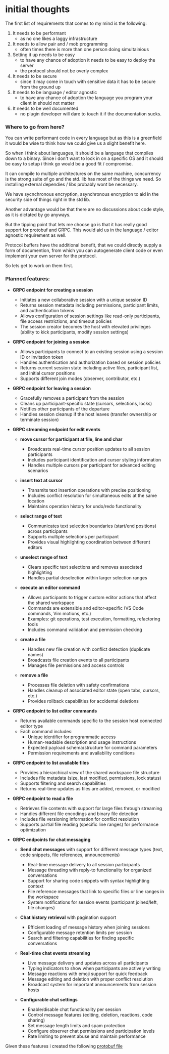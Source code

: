 # initial thoughts

The first list of requirements that comes to my mind is the following: 

1. It needs to be performant
    - as no one likes a laggy infrastructure
2. It needs to allow pair and / mob programming
    - often times there is more than one person doing simultainious 
3. Setting it up needs to be easy
   - to have any chance of adoption it needs to be easy to deploy the server
   - the protocol should not be overly complex
4. It needs to be secure
   - since it may come in touch with sensitive data it has to be secure from the ground up
5. It needs to be language / editor agnostic
    - to have any chance of adoption the language you program your client in should not matter 
6. It needs to be well documented 
   - no plugin developer will dare to touch it if the documentation sucks. 

### Where to go from here? 

You can write performant code in every language but as this is a greenfield
it would be wise to think how we could give us a slight benefit here. 

So when i think about languages, it should be a language that compiles down 
to a binary. Since i don't want to lock in on a specific OS and it should 
be easy to setup i think go would be a good fit / compromise. 

It can compile to multiple architectures on the same machine, concurrency 
is the strong suite of go and the std. lib has most of the things we
need. So installing external dependies / libs probably wont be necessary. 

We have sycnchronous encryption, asynchronous encryption to aid 
in the security side of things right in the std lib. 

Another advantage would be that there are no discussions about 
code style, as it is dictated by go anyways. 

But the tipping point that lets me choose go is that it has really 
good support for protobuf and GRPC. This would aid us in the language / editor
agnostic requirement as well. 

Protocol buffers have the additional benefit, that we could directly supply
a form of documention, from which you can autogenerate client code 
or even implement your own server for the protocol. 

So lets get to work on them first.

### Planned features: 

- **GRPC endpoint for creating a session**
    - Initiates a new collaborative session with a unique session ID
    - Returns session metadata including permissions, participant limits, and authentication tokens
    - Allows configuration of session settings like read-only participants, file access restrictions, and timeout policies
    - The session creator becomes the host with elevated privileges (ability to kick participants, modify session settings)

- **GRPC endpoint for joining a session** 
    - Allows participants to connect to an existing session using a session ID or invitation token
    - Handles authentication and authorization based on session policies
    - Returns current session state including active files, participant list, and initial cursor positions
    - Supports different join modes (observer, contributor, etc.)

- **GRPC endpoint for leaving a session** 
    - Gracefully removes a participant from the session
    - Cleans up participant-specific state (cursors, selections, locks)
    - Notifies other participants of the departure
    - Handles session cleanup if the host leaves (transfer ownership or terminate session)

- **GRPC streaming endpoint for edit events**
    - **move cursor for participant at file, line and char**
        - Broadcasts real-time cursor position updates to all session participants
        - Includes participant identification and cursor styling information
        - Handles multiple cursors per participant for advanced editing scenarios
    
    - **insert text at cursor**
        - Transmits text insertion operations with precise positioning
        - Includes conflict resolution for simultaneous edits at the same location
        - Maintains operation history for undo/redo functionality
    
    - **select range of text**
        - Communicates text selection boundaries (start/end positions) across participants
        - Supports multiple selections per participant
        - Provides visual highlighting coordination between different editors
    
    - **unselect range of text**
        - Clears specific text selections and removes associated highlighting
        - Handles partial deselection within larger selection ranges
    
    - **execute an editor command**
        - Allows participants to trigger custom editor actions that affect the shared workspace
        - Commands are extensible and editor-specific (VS Code commands, Vim motions, etc.)
        - Examples: git operations, test execution, formatting, refactoring tools
        - Includes command validation and permission checking
    
    - **create a file**
        - Handles new file creation with conflict detection (duplicate names)
        - Broadcasts file creation events to all participants
        - Manages file permissions and access controls
    
    - **remove a file**
        - Processes file deletion with safety confirmations
        - Handles cleanup of associated editor state (open tabs, cursors, etc.)
        - Provides rollback capabilities for accidental deletions

- **GRPC endpoint to list editor commands**
    - Returns available commands specific to the session host connected editor type
    - Each command includes:
        - Unique identifier for programmatic access
        - Human-readable description and usage instructions
        - Expected payload schema/structure for command parameters
        - Permission requirements and availability conditions

- **GRPC endpoint to list available files**
    - Provides a hierarchical view of the shared workspace file structure
    - Includes file metadata (size, last modified, permissions, lock status)
    - Supports filtering and search capabilities
    - Returns real-time updates as files are added, removed, or modified

- **GRPC endpoint to read a file**
    - Retrieves file contents with support for large files through streaming
    - Handles different file encodings and binary file detection
    - Includes file versioning information for conflict resolution
    - Supports partial file reading (specific line ranges) for performance optimization 

- **GRPC endpoints for chat messaging**
    - **Send chat messages** with support for different message types (text, code snippets, file references, announcements)
        - Real-time message delivery to all session participants
        - Message threading with reply-to functionality for organized conversations
        - Support for sharing code snippets with syntax highlighting context
        - File reference messages that link to specific files or line ranges in the workspace
        - System notifications for session events (participant joined/left, file changes)
    
    - **Chat history retrieval** with pagination support
        - Efficient loading of message history when joining sessions
        - Configurable message retention limits per session
        - Search and filtering capabilities for finding specific conversations
    
    - **Real-time chat events streaming**
        - Live message delivery and updates across all participants
        - Typing indicators to show when participants are actively writing
        - Message reactions with emoji support for quick feedback
        - Message editing and deletion with proper conflict resolution
        - Broadcast system for important announcements from session hosts
    
    - **Configurable chat settings**
        - Enable/disable chat functionality per session
        - Control message features (editing, deletion, reactions, code sharing)
        - Set message length limits and spam protection
        - Configure observer chat permissions and participation levels
        - Rate limiting to prevent abuse and maintain performance

Given these features i created the following [protobuf file](../../proto/v1/paride.proto) 